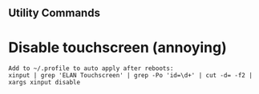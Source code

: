 ## Utility Commands

# Disable touchscreen (annoying)
```
Add to ~/.profile to auto apply after reboots: 
xinput | grep 'ELAN Touchscreen' | grep -Po 'id=\d+' | cut -d= -f2 | xargs xinput disable
```
